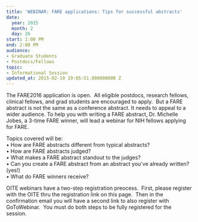 ```yaml
---
title: 'WEBINAR: FARE applications: Tips for successful abstracts'
date:
  year: 2015
  month: 2
  day: 26
start: 1:00 PM
end: 2:00 PM
audience:
- Graduate Students
- Postdocs/Fellows
topic:
- Informational Session
updated_at: 2015-02-19 19:05:51.000000000 Z
---
```

The FARE2016 application is open.  All eligible postdocs, research
fellows, clinical fellows, and grad students are encouraged to apply.
 But a FARE abstract is not the same as a conference abstract. It needs
to appeal to a wider audience. To help you with writing a FARE abstract,
Dr. Michelle Jobes, a 3-time FARE winner, will lead a webinar for NIH
fellows applying for FARE.   
  
Topics covered will be:   
• How are FARE abstracts different from typical abstracts?   
• How are FARE abstracts judged?   
• What makes a FARE abstract standout to the judges?   
• Can you create a FARE abstract from an abstract you\'ve already
written? (yes!)   
• What do FARE winners receive?  

OITE webinars have a two-step registration preocess.  First, please
register with the OITE thru the registration link on this page.  Then in
the confirmation email you will have a second link to also register with
GoToWebinar.  You must do both steps to be fully registered for the
session. 
